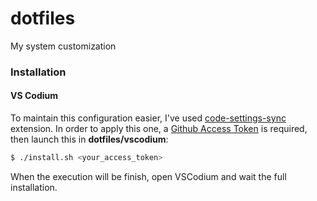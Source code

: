 # dotfiles
My system customization
### Installation
#### VS Codium
To maintain this configuration easier, I've used [code-settings-sync](https://marketplace.visualstudio.com/items?itemName=Shan.code-settings-sync) extension. In order to apply this one, a [Github Access Token](https://help.github.com/en/github/authenticating-to-github/creating-a-personal-access-token-for-the-command-line) is required, then launch this in **dotfiles/vscodium**:
```bash
$ ./install.sh <your_access_token>
```
When the execution will be finish, open VSCodium and wait the full installation.
